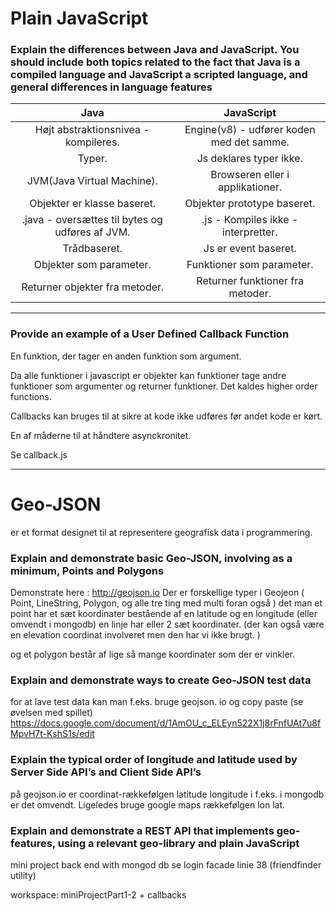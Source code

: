 # Plain JavaScript
### Explain the differences between Java and JavaScript. You should include both topics related to the fact that Java is a compiled language and JavaScript a scripted language, and general differences in language features
| Java | JavaScript |
| :-------------: |:-------------:|
| Højt abstraktionsnivea - kompileres. | Engine(v8) - udfører koden med det samme. |
Typer.  | Js deklares typer ikke.
JVM(Java Virtual Machine).  | Browseren eller i applikationer.
Objekter er klasse baseret.  | Objekter prototype baseret. 
.java - oversættes til bytes og udføres af JVM.  | .js - Kompiles ikke - interpretter.
Trådbaseret.  |  Js er event baseret. 
Objekter som parameter.  | Funktioner som parameter. 
Returner objekter fra metoder.  | Returner funktioner fra metoder.

---

### Provide an example of a User Defined Callback Function
En funktion, der tager en anden funktion som argument.  

Da alle funktioner i javascript er objekter kan funktioner tage andre funktioner som argumenter og returner funktioner. Det kaldes higher order functions.  

Callbacks kan bruges til at sikre at kode ikke udføres før andet kode er kørt.  

En af måderne til at håndtere asynckronitet.  

Se callback.js  

---

# Geo-JSON 
er et format designet til at representere geografisk data i programmering. 

### Explain and demonstrate basic Geo-JSON, involving as a minimum, Points and Polygons
Demonstrate here : http://geojson.io
Der er forskellige typer i Geojeon ( Point, LineString, Polygon, og alle tre ting med multi foran også )
det man 
et point har et sæt koordinater bestående af en latitude og en longitude (eller omvendt i mongodb) en linje har eller 2 sæt koordinater. (der kan også være en elevation coordinat involveret men den har vi ikke brugt. )
 
 og et polygon består af lige så mange koordinater som der er vinkler. 

### Explain and demonstrate ways to create Geo-JSON test data
for at lave test data kan man f.eks. bruge geojson. io og copy paste 
(se øvelsen med spillet)
https://docs.google.com/document/d/1AmOU_c_ELEyn522X1j8rFnfUAt7u8fMpvH7t-KshS1s/edit


### Explain the typical order of longitude and latitude used by Server Side API’s and Client Side API’s
på geojson.io er coordinat-rækkefølgen latitude longitude i f.eks. i mongodb er det omvendt. 
Ligeledes bruge google maps rækkefølgen lon lat. 
 


### Explain and demonstrate a REST API that implements geo-features, using a relevant geo-library and plain JavaScript

mini project back end with mongod db se login facade linie 38 (friendfinder utility)


workspace: miniProjectPart1-2 + callbacks 